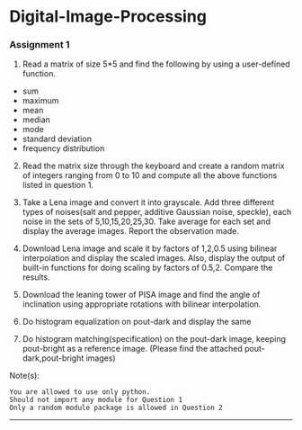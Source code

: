 # Digital-Image-Processing

### Assignment 1

1. Read a matrix of size 5*5 and find the following by using a user-defined function.
  * sum
  * maximum
  * mean  
  * median   
  * mode    
  * standard deviation       
  * frequency distribution
 
2. Read the matrix size through the keyboard and create a random matrix of integers ranging from  0 to 10 and compute all the above functions listed in question 1.

3. Take a Lena image and convert it into grayscale. Add three different types of noises(salt and pepper, additive Gaussian noise, speckle), each noise in the sets of 5,10,15,20,25,30. Take average for each set and display the average images. Report the observation made.

4. Download Lena image and scale it by factors of 1,2,0.5 using bilinear interpolation and display the scaled images. Also, display the output of built-in functions for doing scaling by factors of 0.5,2. Compare the results.

5. Download the leaning tower of PISA image and find the angle of inclination using appropriate rotations with bilinear interpolation.

6. Do histogram equalization on pout-dark and display the same

7. Do histogram matching(specification) on the pout-dark image, keeping pout-bright as a reference image.
(Please find the attached pout-dark,pout-bright images) 

Note(s): 

    You are allowed to use only python.
    Should not import any module for Question 1
    Only a random module package is allowed in Question 2
<hr>
